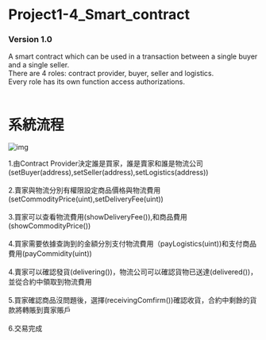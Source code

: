 # Project1-4_Smart_contract #
### Version 1.0 ###
A smart contract which can be used in a transaction between a single buyer and a single seller.<br/>
There are 4 roles: contract provider, buyer, seller and logistics.<br/>
Every role has its own function access authorizations. 
<br>
<br>

# 系統流程 #

![img](https://github.com/cislab-yzu/Project1-4_Smart_contract/blob/master/smart%20concract%20step/1-4-1.png)

1.由Contract Provider決定誰是買家，誰是賣家和誰是物流公司(setBuyer(address),setSeller(address),setLogistics(address))<br/><br/>
2.賣家與物流分別有權限設定商品價格與物流費用(setCommodityPrice(uint),setDeliveryFee(uint))<br/><br/>
3.買家可以查看物流費用(showDeliveryFee()),和商品費用(showCommodityPrice())<br/><br/>
4.買家需要依據查詢到的金額分別支付物流費用（payLogistics(uint))和支付商品費用(payCommidity(uint))<br/><br/>
4.賣家可以確認發貨(delivering())，物流公司可以確認貨物已送達(delivered())，並從合約中領取到物流費用<br/><br/>
5.買家確認商品沒問題後，選擇(receivingComfirm())確認收貨，合約中剩餘的貨款將轉賬到賣家賬戶<br/><br/>
6.交易完成

